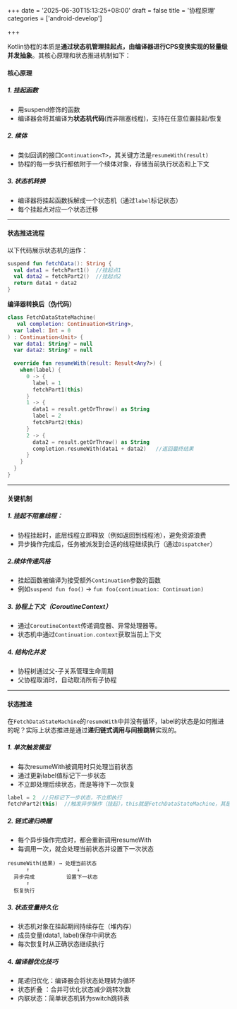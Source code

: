 +++
date = '2025-06-30T15:13:25+08:00'
draft = false
title = '协程原理'
categories = ['android-develop']

+++

Kotlin协程的本质是**通过状态机管理挂起点，由编译器进行CPS变换实现的轻量级并发抽象**。其核心原理和状态推进机制如下：

#### 核心原理

##### 1. 挂起函数

* 用suspend修饰的函数
* 编译器会将其编译为**状态机代码**(而非阻塞线程)，支持在任意位置挂起/恢复

##### 2. 续体

* 类似回调的接口`Continuation<T>`，其关键方法是`resumeWith(result)`
* 协程的每一步执行都依附于一个续体对象，存储当前执行状态和上下文

##### 3. 状态机转换

* 编译器将挂起函数拆解成一个状态机（通过`label`标记状态）
* 每个挂起点对应一个状态迁移

--------

#### 状态推进流程

以下代码展示状态机的运作：

```kotlin
suspend fun fetchData(): String {
  val data1 = fetchPart1()  //挂起点1
  val data2 = fetchPart2()  //挂起点2
  return data1 + data2
}
```

**编译器转换后（伪代码）**

 ```kotlin
 class FetchDataStateMachine(
 	val completion: Continuation<String>,
   var label: Int = 0
 ) : Continuation<Unit> {
   var data1: String? = null
   var data2: String? = null
   
   override fun resumeWith(result: Result<Any?>) {
     when(label) {
       0 -> {
         label = 1
         fetchPart1(this)
       }
       1 -> {
         data1 = result.getOrThrow() as String
         label = 2
         fetchPart2(this)
       }
       2 -> {
         data2 = result.getOrThrow() as String
         completion.resumeWith(data1 + data2)	//返回最终结果
       }
     }
   }
 }
 ```

----

#### 关键机制

##### 1. 挂起不阻塞线程：

* 协程挂起时，底层线程立即释放（例如返回到线程池），避免资源浪费
* 异步操作完成后，任务被派发到合适的线程继续执行（通过`Dispatcher`）

##### 2.续体传递风格

*  挂起函数被编译为接受额外`Continuation`参数的函数
* 例如`suspend fun foo()` → `fun foo(continuation: Continuation)`

##### 3. 协程上下文（CoroutineContext）

* 通过`CoroutineContext`传递调度器、异常处理器等。
* 状态机中通过`Continuation.context`获取当前上下文

##### 4. 结构化并发

* 协程树通过父-子关系管理生命周期
* 父协程取消时，自动取消所有子协程

----

#### 状态推进

在`FetchDataStateMachine`的`resumeWith`中并没有循环，label的状态是如何推进的呢？实际上状态推进是通过**递归链式调用与间接跳转**实现的。

##### 1. 单次触发模型

* 每次resumeWith被调用时只处理当前状态
* 通过更新label值标记下一步状态
* 不立即处理后续状态，而是等待下一次恢复

```kotlin
label = 2  //只标记下一步状态，不立即执行
fetchPart2(this)  //触发异步操作（挂起），this就是FetchDataStateMachine，其是Continuation，可通过this调用resumeWith
```

##### 2. 链式递归唤醒

* 每个异步操作完成时，都会重新调用resumeWith
* 每调用一次，就会处理当前状态并设置下一次状态

``````
resumeWith(结果) → 处理当前状态
      ↑               ↓
  异步完成          设置下一状态
      ↑             
  恢复执行        
``````

##### 3. 状态变量持久化

* 状态机对象在挂起期间持续存在（堆内存）
* 成员变量(data1, label)保存中间状态
* 每次恢复时从正确状态继续执行

##### 4. 编译器优化技巧

* 尾递归优化：编译器会将状态处理转为循环
* 状态折叠 ：合并可优化状态减少跳转次数
* 内联状态：简单状态机转为switch跳转表
